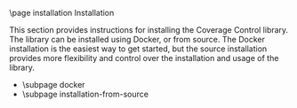 \page installation Installation

This section provides instructions for installing the Coverage Control library.
The library can be installed using Docker, or from source.
The Docker installation is the easiest way to get started, but the source installation provides more flexibility and control over the installation and usage of the library.

 - \subpage docker
 - \subpage installation-from-source

